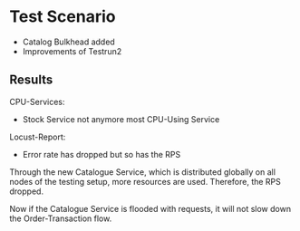 # Test Scenario

- Catalog Bulkhead added
- Improvements of Testrun2

## Results

CPU-Services:

- Stock Service not anymore most CPU-Using Service

Locust-Report:

- Error rate has dropped but so has the RPS

Through the new Catalogue Service, which is distributed globally on all nodes of the testing setup, more resources are used.
Therefore, the RPS dropped.

Now if the Catalogue Service is flooded with requests, it will not slow down the Order-Transaction flow.
